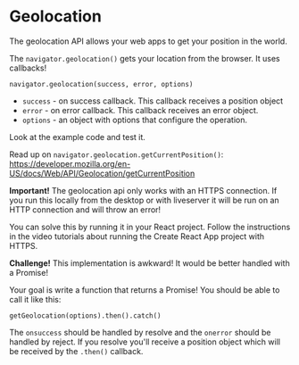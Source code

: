 # Geolocation

The geolocation API allows your web apps to get your position in the world. 

The `navigator.geolocation()` gets your location from the browser. It uses callbacks!

```JS
navigator.geolocation(success, error, options)
```

- `success` - on success callback. This callback receives a position object
- `error` - on error callback. This callback receives an error object. 
- `options` - an object with options that configure the operation. 

Look at the example code and test it. 

Read up on `navigator.geolocation.getCurrentPosition()`: https://developer.mozilla.org/en-US/docs/Web/API/Geolocation/getCurrentPosition

**Important!** The geolocation api only works with an HTTPS connection. If you run this locally from the desktop or with liveserver it will be run on an HTTP connection and will throw an error! 

You can solve this by running it in your React project. Follow the instructions in the video tutorials about running the Create React App project with HTTPS. 

**Challenge!** This implementation is awkward! It would be better handled with a Promise! 

Your goal is write a function that returns a Promise! You should be able to call it like this: 

```JS
getGeolocation(options).then().catch()
```

The `onsuccess` should be handled by resolve and the `onerror` should be handled by reject. If you resolve you'll receive a position object which will be received by the `.then()` callback. 
